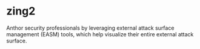 # zing2
Anthor security professionals by leveraging external attack surface management (EASM) tools, which help visualize their entire external attack surface.
